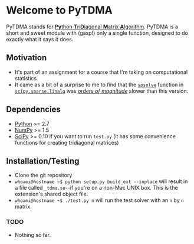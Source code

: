 # Welcome to PyTDMA
PyTDMA stands for [**Py**thon **T**ri**D**iagonal **M**atrix **A**lgorithm](http://en.wikipedia.org/wiki/Tridiagonal_matrix_algorithm). PyTDMA is a short and sweet module with (gasp!) only a single function, designed to do exactly what it says it does.

## Motivation
* It's part of an assignment for a course that I'm taking on computational statistics.
* It came as a bit of a surprise to me to find that the [`spsolve`](http://docs.scipy.org/doc/scipy/reference/generated/scipy.sparse.linalg.spsolve.html#scipy.sparse.linalg.spsolve) function in [`scipy.sparse.linalg`](http://docs.scipy.org/doc/scipy/reference/sparse.linalg.html) was [*orders of magnitude*](http://en.wikipedia.org/wiki/Order_of_magnitude) slower than this version.

## Dependencies
* [Python](http://www.python.org) >= 2.7
* [NumPy](http://numpy.scipy.org) >= 1.5
* [SciPy](http://www.scipy.org/) >= 0.10 if you want to run `test.py` (it has some convenience functions for creating tridiagonal matrices)

## Installation/Testing
* Clone the git repository
* `whoami@hostname ~$ python setup.py build_ext --inplace` will result
  in a file called `_tdma.so`--if you're on a non-Mac UNIX box. This
  is the extension's shared object file.
* `whoami@hostname ~$ ./test.py n` will run the test solver with an `n` by `n` matrix.

### TODO
* Nothing so far.
